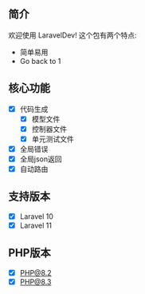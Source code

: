 ## 简介

欢迎使用 LaravelDev! 这个包有两个特点:
- 简单易用
- Go back to 1

## 核心功能
- [x] 代码生成
  - [x] 模型文件
  - [x] 控制器文件
  - [x] 单元测试文件
- [x] 全局错误
- [x] 全局json返回
- [x] 自动路由

## 支持版本
- [x] Laravel 10
- [x] Laravel 11

## PHP版本
- [x] PHP@8.2
- [x] PHP@8.3